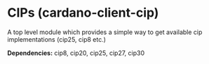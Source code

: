 # CIPs (cardano-client-cip)

A top level module which provides a simple way to get available cip implementations (cip25, cip8 etc.)

**Dependencies:** cip8, cip20, cip25, cip27, cip30
